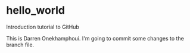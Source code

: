 # hello_world
Introduction tutorial to GitHub

This is Darren Onekhamphoui. I'm going to commit some changes to the branch file.
